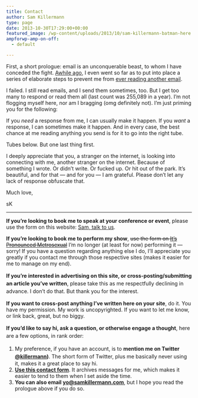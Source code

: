 ```yaml
---
title: Contact
author: Sam Killermann
type: page
date: 2013-10-30T17:29:00+00:00
featured_image: /wp-content/uploads/2013/10/sam-killermann-batman-here.jpg
ampforwp-amp-on-off:
  - default

---
```

<p class="has-drop-cap">
  First, a short prologue: email is an unconquerable beast, to whom I have conceded the fight. <a href="/road-away-from-email/">Awhile ago</a>, I even went so far as to put into place a series of elaborate steps to prevent me from <a href="/road-away-from-email/">ever reading another email</a>.
</p>

I failed. I still read emails, and I send them sometimes, too. But I get too many to respond or read them all (last count was 255,089 in a year). I&#8217;m not flogging myself here, nor am I bragging (omg definitely not). I&#8217;m just priming you for the following:

If you _need_ a response from me, I can usually make it happen. If you _want_ a response, I can sometimes make it happen. And in every case, the best chance at me reading anything you send is for it to go into the right tube.

Tubes below. But one last thing first.

I deeply appreciate that you, a stranger on the internet, is looking into connecting with me, another stranger on the internet. Because of something I wrote. Or didn&#8217;t write. Or fucked up. Or hit out of the park. It&#8217;s beautiful, and for that &#8212; and for you &#8212; I am grateful. Please don&#8217;t let any lack of response obfuscate that.

Much love,

sK

<hr class="wp-block-separator" />

**If you&#8217;re looking to book me to speak at your conference or event**, please use the form on this website: [Sam, talk to us][1].

**If you&#8217;re looking to book me to perform my show**, <del>use the form on </del>[<del>It&#8217;s Pronounced Metrosexual</del>][2] I&#8217;m no longer (at least for now) performing it &#8212; sorry! If you have a question regarding anything else I do, I&#8217;ll appreciate you greatly if you contact me through those respective sites (makes it easier for me to manage on my end).

<strong style="line-height: 1.5em;">If you&#8217;re interested in advertising on this site, or cross-posting/submitting an article you&#8217;ve written</strong><span style="line-height: 1.5em;">, please take this as me respectfully declining in advance. I don&#8217;t do that. But thank you for the interest.</span>

**If you want to cross-post anything I&#8217;ve written here on your site**, do it. You have my permission. My work is uncopyrighted. If you want to let me know, or link back, great, but no biggy.

<strong style="line-height: 1.5em;">If you&#8217;d like to say hi, ask a question, or otherwise engage a thought</strong><span style="line-height: 1.5em;">, here are a few options, in rank order: </span>

  1. <span style="line-height: 1.5em;">My preference, if you have an account, is to <strong>mention me on Twitter </strong><a href="https://twitter.com/killermann"><strong>@killermann</strong></a><strong>)</strong>. The short form of Twitter, plus me basically never using it, makes it a great place to say hi.</span>
  2. [**Use this contact form**][3]. It archives messages for me, which makes it easier to tend to them when I set aside the time.
  3. **You can also email [yo@samkillermann.com][4]**, but I hope you read the prologue above if you do so.

 [1]: https://samtalkto.us
 [2]: http://itspronouncedmetrosexual.com/campus-programs "IPM Booking"
 [3]: https://goo.gl/forms/FB7iSu6MG50QtF6p1
 [4]: mailto:yo@samkillermann.com